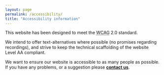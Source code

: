 ```yaml
---
layout: page
permalink: /accessibility/
title: "Accessibility information"
---
```


This website has been designed to meet the <abbr title="Web Content Accessibility Guidelines">WCAG</abbr> 2.0 standard.

We intend to offer text-alternatives where possible (no promises regarding recordings), and strive to keep the technical scaffolding of the website Level AA compliant.

We want to ensure our website is accessible to as many people as possible. If you have any problems, or a suggestion please **<a href="mailto:{{ site.email }}">contact us</a>**.
